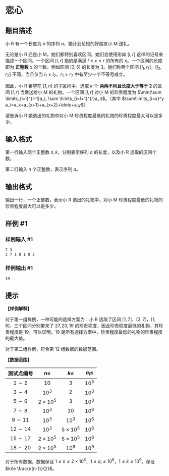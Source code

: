 # 恋心

## 题目描述

小 R 有一个长度为 $n$ 的序列 $a$，她计划给她的好朋友小 M 送礼。

无论是小 R 还是小 M，她们都特别喜欢区间。她们会使用形如 $[l,r]$ 这样的记号来描述一个区间。一个区间 $[l,r]$ 指的是满足 $l\leq x\leq r$ 的所有的 $x$。一个区间的长度即为 **正整数** $x$ 的个数，例如区间 $[3,5]$ 的长度为 $3$。她们称两个区间 $[l_1,r_1]$，$[l_2,r_2]$ 不同，当且仅当 $l_1 \neq l_2$，$r_1\neq r_2$ 中有至少一个不等号成立。

因此，小 R 希望在 $[1,n]$ 的子区间中，选取 $k$ 个 **两两不同且长度大于等于 $2$** 的区间 $[l,r]$ 当做送给小 M 的礼物。一个区间 $[l,r]$ 对小 M 的珍贵程度为 $\min(\sum \limits_{i=l}^{r-1}a_i, \sum \limits_{i=l+1}^{r}a_i)$。（其中 $\sum\limits_{i=x}^y a_i=a_x+a_{x+1}+a_{x+2}+\dots+a_y$）

请告诉小 R 她选出的礼物中对小 M 珍贵程度最低的礼物的珍贵程度最大可以是多少。

## 输入格式

第一行输入两个正整数 $n,k$，分别表示序列 $a$ 的长度，以及小 R 选取的区间个数。

第二行输入 $n$ 个正整数，表示序列 $a$。

## 输出格式

输出一行，一个正整数，表示小 R 选出的礼物中，对小 M 珍贵程度最低的礼物的珍贵程度最大可以是多少。

## 样例 #1

### 样例输入 #1

```
7 3
2 7 1 8 1 8 2
```

### 样例输出 #1

```
19
```

## 提示

**【样例解释】**

对于第一组样例，一种可能的选择方案为：小 R 选取了区间 $[1,7]$，$[2,7]$，$[1,6]$，三个区间分别带来了 $27,20,19$ 的珍贵程度，因此珍贵程度最低的礼物，其珍贵程度是 $19$。可以证明，$19$ 是所有选择方案中，珍贵程度最低的礼物的珍贵程度的最大值。

对于第二组样例，符合第 $12$ 组数据的数据范围。

**【数据范围】**

| 测试点编号 | $n\leq$ | $k\leq$ | $a_i\leq$ |
| :----------: | :----------: | :----------: | :----------: |
| $1\sim 2$ | $10$ | $3$ | $10^3$ |
| $3\sim 4$ | $10^3$ | $2$ | $10^3$ |
| $5\sim 6$ | $2\times 10^5$ | $3$ | $10^3$ |
| $7\sim 8$ | $10^3$ | $10$ | $10^6$ |
| $9\sim 11$ | $10^3$ | $10^3$ | $10^6$ |
| $12\sim 14$ | $10^3$ | $5\times 10^5$ | $10^6$ |
| $15\sim 17$ | $2\times 10^5$ | $5\times 10^5$ | $10^6$ |
| $18\sim 20$ | $2\times 10^5$ | $10^9$ | $10^9$ |

对于所有数据，数据保证 $1\le n\le 2\times 10^5$，$1\le a_i\le 10^9$，$1\le k\le 10^9$。保证 $k\le \frac{n(n-1)}{2}$。
